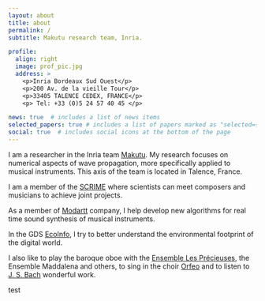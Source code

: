 ```yaml
---
layout: about
title: about
permalink: /
subtitle: Makutu research team, Inria.

profile:
  align: right
  image: prof_pic.jpg
  address: >
    <p>Inria Bordeaux Sud Ouest</p>
    <p>200 Av. de la vieille Tour</p>
    <p>33405 TALENCE CEDEX, FRANCE</p>
    <p> Tel: +33 (0)5 24 57 40 45 </p>

news: true  # includes a list of news items
selected_papers: true # includes a list of papers marked as "selected={true}"
social: true  # includes social icons at the bottom of the page
---
```


I am a researcher in the Inria team [Makutu](https://team.inria.fr/makutu/). My research focuses on numerical aspects of wave propagation, more specifically applied to musical instruments. This axis of the team is located in Talence, France.

I am a member of the [SCRIME](https://scrime.u-bordeaux.fr) where scientists can meet composers and musicians to achieve joint projects.

As a member of [Modartt](http://www.modartt.com) company, I help develop new algorithms for real time sound synthesis of musical instruments.

In the GDS [EcoInfo](https://ecoinfo.cnrs.fr), I try to better understand the environmental footprint of the digital world.

I also like to play the baroque oboe with the [Ensemble Les Précieuses](https://ensemblelesprecieuses.fr), the Ensemble Maddalena and others, to sing in the choir [Orfeo](https://ensembleorfeo.fr) and to listen to [J. S. Bach](https://en.wikipedia.org/wiki/Johann_Sebastian_Bach) wonderful work.

test 
<!--
Put your address / P.O. box / other info right below your picture. You can also disable any these elements by editing `profile` property of the YAML header of your `_pages/about.md`. Edit `_bibliography/papers.bib` and Jekyll will render your [publications page](/al-folio/publications/) automatically.

Link to your social media connections, too. This theme is set up to use [Font Awesome icons](http://fortawesome.github.io/Font-Awesome/) and [Academicons](https://jpswalsh.github.io/academicons/), like the ones below. Add your Facebook, Twitter, LinkedIn, Google Scholar, or just disable all of them.

-->

